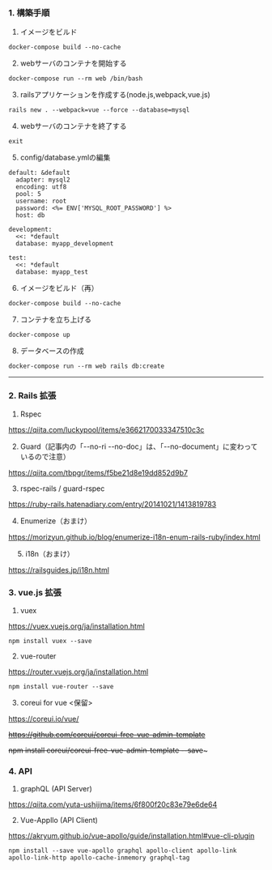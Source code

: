 ### 1. 構築手順

  1. イメージをビルド

```docker-compose build --no-cache```

  2. webサーバのコンテナを開始する

```docker-compose run --rm web /bin/bash```

  3. railsアプリケーションを作成する(node.js,webpack,vue.js)

```rails new . --webpack=vue --force --database=mysql```

  4. webサーバのコンテナを終了する

```exit```

  5. config/database.ymlの編集

  ~~~
  default: &default
    adapter: mysql2
    encoding: utf8
    pool: 5
    username: root
    password: <%= ENV['MYSQL_ROOT_PASSWORD'] %>
    host: db

  development:
    <<: *default
    database: myapp_development

  test:
    <<: *default
    database: myapp_test
  ~~~
    
  6. イメージをビルド（再）

```docker-compose build --no-cache```

  7. コンテナを立ち上げる

```docker-compose up```

  8. データベースの作成

```docker-compose run --rm web rails db:create```

---

### 2. Rails 拡張

  1. Rspec

  https://qiita.com/luckypool/items/e3662170033347510c3c

  2. Guard（記事内の「--no-ri --no-doc」は、「--no-document」に変わっているので注意）

  https://qiita.com/tbpgr/items/f5be21d8e19dd852d9b7

  3. rspec-rails / guard-rspec

  https://ruby-rails.hatenadiary.com/entry/20141021/1413819783

  4. Enumerize（おまけ）
  
  https://morizyun.github.io/blog/enumerize-i18n-enum-rails-ruby/index.html

　  5. i18n（おまけ）
 
   https://railsguides.jp/i18n.html

### 3. vue.js 拡張

  1. vuex

  https://vuex.vuejs.org/ja/installation.html

  ~~~
  npm install vuex --save
  ~~~
  
  2. vue-router

  https://router.vuejs.org/ja/installation.html
  
  ~~~
  npm install vue-router --save
  ~~~
  
  3. coreui for vue <保留>

  https://coreui.io/vue/

  ~~https://github.com/coreui/coreui-free-vue-admin-template~~
  
  ~~npm install coreui/coreui-free-vue-admin-template --save~~~
  
### 4. API

  1. graphQL (API Server)

  https://qiita.com/yuta-ushijima/items/6f800f20c83e79e6de64
  
  2. Vue-Appllo (API Client)

  https://akryum.github.io/vue-apollo/guide/installation.html#vue-cli-plugin
  
  ~~~
  npm install --save vue-apollo graphql apollo-client apollo-link apollo-link-http apollo-cache-inmemory graphql-tag
  ~~~
